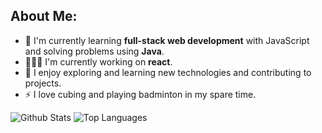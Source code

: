 ## About Me:

- 🌱 I'm currently learning **full-stack web development** with JavaScript and solving problems using **Java**.
- 👨🏻‍💻 I'm currently working on **react**.
- 🔭 I enjoy exploring and learning new technologies and contributing to projects.
- ⚡ I love cubing and playing badminton in my spare time.

![Github Stats](https://github-readme-stats.vercel.app/api?username=Mayank-Sharma17&show_icons=true&theme=slateorange&hide_border=false&hide=contribs&show=prs_merged&line_height=20)
![Top Languages](https://github-readme-stats.vercel.app/api/top-langs/?username=Mayank-Sharma17&theme=slateorange&hide_border=false&include_all_commits=false&count_private=false&layout=compact&card_width=320)
